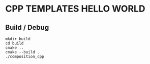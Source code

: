 # CPP TEMPLATES HELLO WORLD

## Build / Debug

```shell
mkdir build
cd build
cmake ..
cmake --build .
./composition_cpp
```
